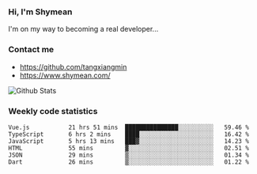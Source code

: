 ### Hi, I'm Shymean

I'm on my way to becoming a real developer...

### Contact me

- <https://github.com/tangxiangmin>
- <https://www.shymean.com/>

![Github Stats](https://github-readme-stats.vercel.app/api?username=tangxiangmin&show_icons=true&theme=dark)


###  Weekly code statistics

<!--START_SECTION:waka-->

```text
Vue.js           21 hrs 51 mins  ███████████████░░░░░░░░░░   59.46 %
TypeScript       6 hrs 2 mins    ████░░░░░░░░░░░░░░░░░░░░░   16.42 %
JavaScript       5 hrs 13 mins   ███▓░░░░░░░░░░░░░░░░░░░░░   14.23 %
HTML             55 mins         ▓░░░░░░░░░░░░░░░░░░░░░░░░   02.51 %
JSON             29 mins         ▒░░░░░░░░░░░░░░░░░░░░░░░░   01.34 %
Dart             26 mins         ▒░░░░░░░░░░░░░░░░░░░░░░░░   01.22 %
```

<!--END_SECTION:waka-->